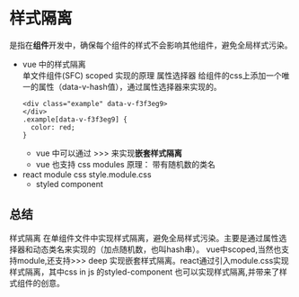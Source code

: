 # 样式隔离
是指在**组件**开发中，确保每个组件的样式不会影响其他组件，避免全局样式污染。
- vue 中的样式隔离  
  单文件组件(SFC) scoped 
  实现的原理 属性选择器 
  给组件的css上添加一个唯一的属性（data-v-hash值），通过属性选择器来实现的。
  ```vue
  <div class="example" data-v-f3f3eg9>
  </div>
  .example[data-v-f3f3eg9] {
    color: red;
  }
  ```
  - vue 中可以通过 >>> 来实现**嵌套样式隔离**
  - vue 也支持 css modules
    原理： 带有随机数的类名
- react  module css 
  style.module.css
  - styled component

## 总结
 样式隔离 在单组件文件中实现样式隔离，避免全局样式污染。主要是通过属性选择器和动态类名来实现的（加点随机数，也叫hash串）。 vue中scoped,当然也支持module,还支持>>> deep 实现嵌套样式隔离。react通过引入module.css实现样式隔离，其中css in js 的styled-component 也可以实现样式隔离,并带来了样式组件的创意。